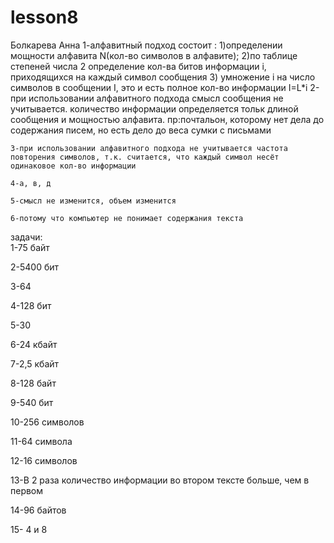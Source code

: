 # lesson8
Болкарева Анна
    1-алфавитный подход состоит :
      1)определении мощности алфавита N(кол-во символов в алфавите);
      2)по таблице степеней числа 2 определение кол-ва битов информации i, приходящихся на каждый символ сообщения
      3) умножение i на число символов в сообщении I, это и есть полное кол-во информации I=L*i
    2-при использовании алфавитного подхода смысл сообщения не учитывается. количество информации определяется тольк длиной сообщения и мощностью алфавита. пр:почтальон, которому нет дела до содержания писем, но есть дело до веса сумки с письмами
  
    3-при использовании алфавитного подхода не учитывается частота повторения символов, т.к. считается, что каждый символ несёт одинаковое кол-во информации
  
    4-а, в, д
  
    5-смысл не изменится, объем изменится
  
    6-потому что компьютер не понимает содержания текста
  
  задачи:  
1-75 байт

2-5400 бит 

3-64

4-128 бит

5-30

6-24 кбайт

7-2,5 кбайт

8-128 байт

9-540 бит

10-256 символов

11-64 символа

12-16 символов

13-В 2 раза количество информации во втором тексте больше, чем в первом

14-96 байтов

15- 4 и 8

